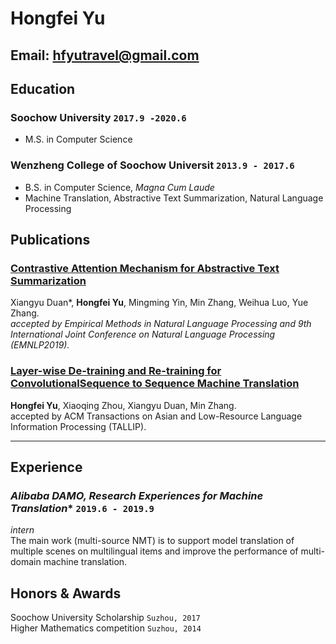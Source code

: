 
# Hongfei **Yu**

## Email: hfyutravel@gmail.com
## Education

### **Soochow University** `2017.9 -2020.6`


- M.S. in Computer Science

### **Wenzheng College of Soochow Universit** `2013.9 - 2017.6`


- B.S. in Computer Science, _Magna Cum Laude_
- Machine Translation, Abstractive Text Summarization, Natural Language Processing


## Publications


### [**Contrastive Attention Mechanism for Abstractive Text Summarization**](https://arxiv.org/abs/1910.13114)

Xiangyu Duan*, **Hongfei Yu**, Mingming Yin, Min Zhang, Weihua Luo, Yue Zhang. _<br>
accepted by Empirical Methods in Natural Language Processing and 9th International Joint Conference on Natural Language Processing (EMNLP2019)._<br>


### [**Layer-wise De-training and Re-training for ConvolutionalSequence to Sequence Machine Translation**](https://dl.acm.org/doi/abs/10.1145/3358414)

**Hongfei Yu**, Xiaoqing Zhou, Xiangyu Duan, Min Zhang.<br>
accepted by ACM Transactions on Asian and Low-Resource Language Information Processing (TALLIP).

----

## Experience

### *Alibaba DAMO, Research Experiences for Machine Translation** `2019.6 - 2019.9`

_intern_<br>
The main work (multi-source NMT) is to support model translation of multiple scenes on multilingual items and improve the performance of multi-domain machine translation.


## Honors & Awards

Soochow University Scholarship `Suzhou, 2017` <br>
Higher Mathematics competition `Suzhou, 2014`<br>


<!-- ### Footer

Last updated: Juanary 2020 -->
